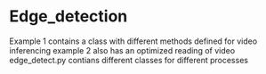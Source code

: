 # Edge_detection
Example 1 contains a class with different methods defined for video inferencing
example 2 also has an optimized reading of video
edge_detect.py contians different classes for different processes
